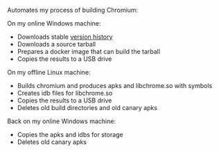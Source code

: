 Automates my process of building Chromium:

On my online Windows machine:
- Downloads stable [version history](https://versionhistory.googleapis.com/v1/chrome/platforms/android/channels/stable/versions/all/releases)
- Downloads a source tarball
- Prepares a docker image that can build the tarball
- Copies the results to a USB drive

On my offline Linux machine:
- Builds chromium and produces apks and libchrome.so with symbols
- Creates idb files for libchrome.so
- Copies the results to a USB drive
- Deletes old build directories and old canary apks

Back on my online Windows machine:
- Copies the apks and idbs for storage
- Deletes old canary apks